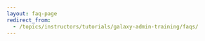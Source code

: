 ```yaml
---
layout: faq-page
redirect_from:
  - /topics/instructors/tutorials/galaxy-admin-training/faqs/
---
```

